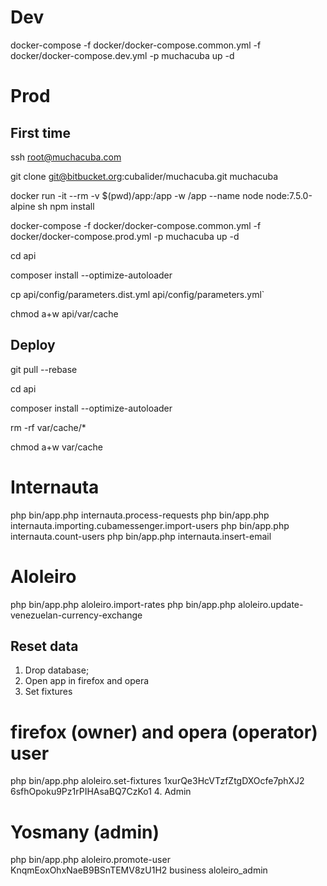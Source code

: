 # Dev

docker-compose -f docker/docker-compose.common.yml -f docker/docker-compose.dev.yml -p muchacuba up -d

# Prod

## First time

ssh root@muchacuba.com

git clone git@bitbucket.org:cubalider/muchacuba.git muchacuba

docker run -it --rm -v $(pwd)/app:/app -w /app --name node node:7.5.0-alpine sh
npm install

docker-compose -f docker/docker-compose.common.yml -f docker/docker-compose.prod.yml -p muchacuba up -d

cd api

composer install --optimize-autoloader

cp api/config/parameters.dist.yml api/config/parameters.yml`

chmod a+w api/var/cache

## Deploy

git pull --rebase

cd api

composer install --optimize-autoloader

rm -rf var/cache/*

chmod a+w var/cache

# Internauta

php bin/app.php internauta.process-requests
php bin/app.php internauta.importing.cubamessenger.import-users
php bin/app.php internauta.count-users
php bin/app.php internauta.insert-email

# Aloleiro

php bin/app.php aloleiro.import-rates
php bin/app.php aloleiro.update-venezuelan-currency-exchange
## Reset data
1. Drop database;
2. Open app in firefox and opera
3. Set fixtures
# firefox (owner) and opera (operator) user
php bin/app.php aloleiro.set-fixtures 1xurQe3HcVTzfZtgDXOcfe7phXJ2 6sfhOpoku9Pz1rPIHAsaBQ7CzKo1
4. Admin
# Yosmany (admin)
php bin/app.php aloleiro.promote-user KnqmEoxOhxNaeB9BSnTEMV8zU1H2 business aloleiro_admin